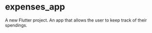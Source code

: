 # expenses_app

A new Flutter project. An app that allows the user to keep track of their spendings.
